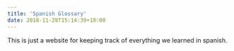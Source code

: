 ```yaml
---
title: 'Spanish Glossary'
date: 2018-11-28T15:14:39+10:00
---
```


This is  just a website for keeping track of everything we learned in spanish.
